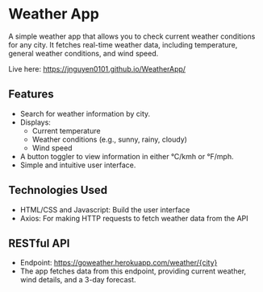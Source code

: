 # Weather App
A simple weather app that allows you to check current weather conditions for any city. It fetches real-time weather data, including temperature, general weather conditions, and wind speed.

Live here: https://jnguyen0101.github.io/WeatherApp/

## Features
- Search for weather information by city.
- Displays:
  - Current temperature
  - Weather conditions (e.g., sunny, rainy, cloudy)
  - Wind speed
- A button toggler to view information in either °C/kmh or °F/mph.
- Simple and intuitive user interface.

## Technologies Used
- HTML/CSS and Javascript: Build the user interface
- Axios: For making HTTP requests to fetch weather data from the API

## RESTful API
- Endpoint: https://goweather.herokuapp.com/weather/{city}
- The app fetches data from this endpoint, providing current weather, wind details, and a 3-day forecast.
